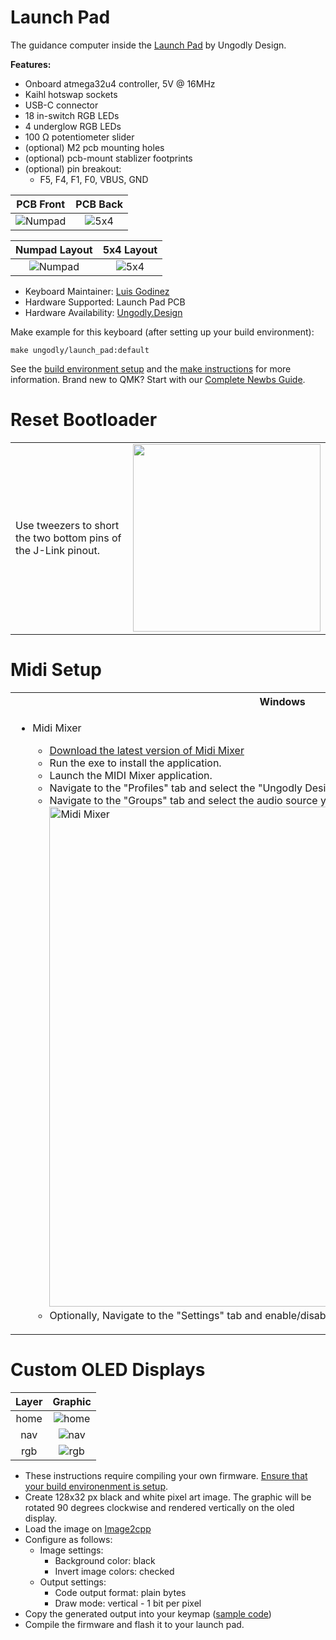# Launch Pad
The guidance computer inside the [Launch Pad](https://ungodly.design/products/launch-pad) by Ungodly Design.

**Features:**
* Onboard atmega32u4 controller, 5V @ 16MHz
* Kaihl hotswap sockets
* USB-C connector
* 18 in-switch RGB LEDs
* 4 underglow RGB LEDs
* 100 Ω potentiometer slider
* (optional) M2 pcb mounting holes
* (optional) pcb-mount stablizer footprints
* (optional) pin breakout:
  * F5, F4, F1, F0, VBUS, GND

PCB Front             |  PCB Back
:-------------------------:|:-------------------------:
![Numpad](https://i.imgur.com/f47ZFZZl.png)  |  ![5x4](https://i.imgur.com/wZH76Ppl.png)

Numpad Layout             |  5x4 Layout
:-------------------------:|:-------------------------:
![Numpad](https://i.imgur.com/4XvqCBHl.jpg)  |  ![5x4](https://i.imgur.com/mwtGnPSl.jpg)




* Keyboard Maintainer: [Luis Godinez](https://github.com/luis-godinez)
* Hardware Supported: Launch Pad PCB
* Hardware Availability: [Ungodly.Design](https://ungodly.design/products/launch-pad-pcb)

Make example for this keyboard (after setting up your build environment):

    make ungodly/launch_pad:default

See the [build environment setup](https://docs.qmk.fm/#/getting_started_build_tools) and the [make instructions](https://docs.qmk.fm/#/getting_started_make_guide) for more information. Brand new to QMK? Start with our [Complete Newbs Guide](https://docs.qmk.fm/#/newbs).

# Reset Bootloader

<table>
	<tr>
		<td>Use tweezers to short the two bottom pins of the J-Link pinout.</td>
		<td><img src="https://i.imgur.com/ArSIcK0.pngl" width="300"/></td>
	</tr>
</table>

# Midi Setup

<table>
    <tr>
        <th>Windows</th>
        <th>Mac</th>
    </tr>
    <tr>
    	<td valign="top">
    	<ul>
    	    <li>Midi Mixer</li>
        	<ul>
            	<li><a href="https://github.com/jpwilliams/midi-mixer-releases/releases">Download the latest version of Midi Mixer</a></li>
            	<li>Run the exe to install the application.</li><li>Launch the MIDI Mixer application.</li>
            	<li>Navigate to the "Profiles" tab and select the "Ungodly Design Launch Pad" preset.</li>
            	<li>Navigate to the "Groups" tab and select the audio source you would like to control.
            	<br><img src="https://imgur.com/MmdDcTm.pngl" alt="Midi Mixer" width="800"></li>
            	<li>Optionally, Navigate to the "Settings" tab and enable/disable "Logarithmic volume curve".</li>
        	</ul>
    	</ul>
    	</td>
    	<td valign="top">
        	<ul>
            	<li><a href="https://rsjaffe.github.io/MIDI2LR/">Midi2Lightroom</a></li>
            	<li><a href="https://www.orderedbytes.com/controllermate/">ControllerMate</a></li>
        	</ul>
    	</td>
    </tr>
</table>

# Custom OLED Displays

Layer | Graphic
:----:|:----:
home  |  ![home](https://i.imgur.com/tK3u7ZU.png)
nav  |  ![nav](https://i.imgur.com/J0FNZfR.png)
rgb  |  ![rgb](https://i.imgur.com/XK6r6KL.png)

* These instructions require compiling your own firmware. [Ensure that your build environenment is setup](https://beta.docs.qmk.fm/tutorial/newbs_getting_started).
* Create 128x32 px black and white pixel art image. The graphic will be rotated 90 degrees clockwise and rendered vertically on the oled display.
* Load the image on [Image2cpp](https://javl.github.io/image2cpp/)
* Configure as follows:
    * Image settings:
      * Background color: black
      * Invert image colors: checked
    * Output settings:
      * Code output format: plain bytes
      * Draw mode: vertical - 1 bit per pixel
* Copy the generated output into your keymap ([sample code](https://github.com/qmk/qmk_firmware/blob/master/keyboards/ungodly/launch_pad/keymaps/default/keymap.c))
* Compile the firmware and flash it to your launch pad.
